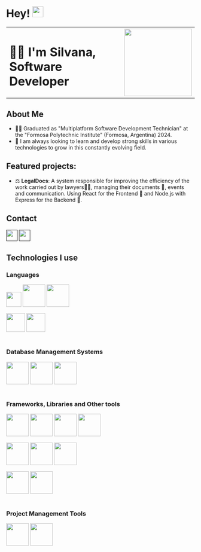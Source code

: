 # Hey! <img src="https://github.com/piyushP7pravin/piyushP7pravin/blob/master/Hi.gif" width="29px">

<table>
<tr>
<td>
  <h1> 👩‍💻 I'm Silvana, Software Developer </h1>
</td>
<td>
  <img height="180" src="https://i.pinimg.com/originals/52/25/22/522522b4ef8de61225ad8bb0df48451b.jpg">
</td>
</tr>
</table>


## About Me

- 👩‍🎓 Graduated as "Multiplatform Software Development Technician" at the "Formosa Polytechnic Institute" (Formosa, Argentina) 2024.
- 🌱 I am always looking to learn and develop strong skills in various technologies to grow in this constantly evolving field.

## Featured projects:
- ⚖️ **LegalDocs**: A system responsible for improving the efficiency of the work carried out by lawyers👨‍⚖️, managing their documents 🧾, events and communication. Using React for the Frontend 💙 and Node.js with Express for the Backend 💚.

## Contact
<a href="" target="_blank"><img height="30" src="https://www.vectorlogo.zone/logos/gmail/gmail-tile.svg"></a>
<a href="" target="_blank"><img height="30" src="https://www.vectorlogo.zone/logos/linkedin/linkedin-tile.svg"></a>

## Technologies I use

<h3>Languages</h3>
<code><a href="https://developer.mozilla.org/es/docs/Web/JavaScript" target="_blank"><img height="40" src="https://www.vectorlogo.zone/logos/javascript/javascript-horizontal.svg"></a></code>
<code><a href="https://www.typescriptlang.org/" target="_blank"><img height="60" src="https://www.vectorlogo.zone/logos/typescriptlang/typescriptlang-ar21.svg"></a></code>
<code><a href="https://www.python.org/" target="_blank"><img height="60" src="https://www.vectorlogo.zone/logos/python/python-ar21.svg"></a></code>

<code><a href="https://developer.mozilla.org/es/docs/Web/HTML" target="_blank"><img height="50" src="https://www.vectorlogo.zone/logos/w3_html5/w3_html5-ar21.svg"></a></code>
<code><a href="https://developer.mozilla.org/es/docs/Web/CSS" target="_blank"><img height="50" src="https://www.vectorlogo.zone/logos/w3_css/w3_css-ar21.svg"></a></code>
<br>
<br>

<h3>Database Management Systems</h3>
<code><a href="https://www.mongodb.com/" target="_blank"><img height="60" src="https://www.vectorlogo.zone/logos/mongodb/mongodb-ar21.svg"></a></code>
<code><a href="https://www.mysql.com/" target="_blank"><img height="60" src="https://www.vectorlogo.zone/logos/mysql/mysql-ar21.svg"></a></code>
<code><a href="https://www.postgresql.org/" target="_blank"><img height="60" src="https://www.vectorlogo.zone/logos/postgresql/postgresql-ar21.svg"></a></code>
<br>
<br>

<h3>Frameworks, Libraries and Other tools</h3>
<code><a href="https://es.react.dev/" target="_blank"><img height="60" src="https://www.vectorlogo.zone/logos/reactjs/reactjs-ar21.svg"></a></code>
<code><a href="https://getbootstrap.com/" target="_blank"><img height="60" src="https://www.vectorlogo.zone/logos/getbootstrap/getbootstrap-ar21.svg"></a></code>
<code><a href="https://nodejs.org/en" target="_blank"><img height="60" src="https://www.vectorlogo.zone/logos/nodejs/nodejs-ar21.svg"></a></code>
<code><a href="https://expressjs.com" target="_blank"><img height="60" src="https://www.vectorlogo.zone/logos/expressjs/expressjs-ar21.svg"></a></code>

<code><a href="https://www.docker.com/" target="_blank"><img height="60" src="https://www.vectorlogo.zone/logos/docker/docker-ar21.svg"></a></code>
<code><a href="https://www.tensorflow.org/" target="_blank"><img height="60" src="https://www.vectorlogo.zone/logos/tensorflow/tensorflow-ar21.svg"></a></code>
<code><a href="https://jupyter.org/" target="_blank"><img height="60" src="https://www.vectorlogo.zone/logos/jupyter/jupyter-ar21.svg"></a></code>

<code><a href="https://git-scm.com/" target="_blank"><img height="60" src="https://www.vectorlogo.zone/logos/git-scm/git-scm-ar21.svg"></a></code>
<code><a href="https://github.com/" target="_blank"><img height="60" src="https://www.vectorlogo.zone/logos/github/github-ar21.svg"></a></code>
<br>
<br>

<h3>Project Management Tools</h3>
<code><img height="60" src="https://www.vectorlogo.zone/logos/atlassian_jira/atlassian_jira-ar21.svg"></code>
<code><img height="60" src="https://www.vectorlogo.zone/logos/trello/trello-ar21.svg"></code>



